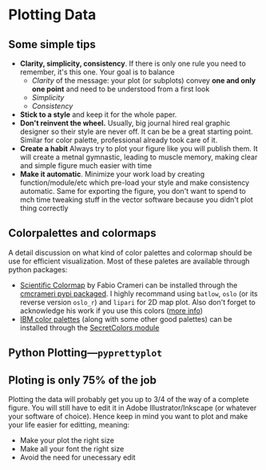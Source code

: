# Plotting Data

## Some simple tips 

- **Clarity, simplicity, consistency**. If there is only one rule you need to remember, it's this one. Your goal is to balance 
    - _Clarity_ of the message: your plot (or subplots) convey **one and only one point** and need to be understood from a first look
    - _Simplicity_
    - _Consistency_
- **Stick to a style** and keep it for the whole paper. 
- **Don't reinvent the wheel.** Usually, big journal hired real graphic designer so their style are never off. It can be be a great starting point. Similar for color palette, professional already took care of it. 
- **Create a habit** Always try to plot your figure like you will publish them. It will create a metnal gymnastic, leading to muscle memory, making clear and simple figure much easier with time
- **Make it automatic**. Minimize your work load by creating function/module/etc which pre-load your style and make consistency automatic. Same for exporting the figure, you don't want to spend to mch time tweaking stuff in the vector software because you didn't plot thing correctly


## Colorpalettes and colormaps 

A detail discussion on what kind of color palettes and colormap should be use for efficient visualization. Most of these paletes are available through python packages: 
- [Scientific Colormap](https://www.fabiocrameri.ch/colourmaps/) 
by Fabio Crameri can be installed through the [cmcrameri pypi packaged](https://pypi.org/project/cmcrameri/0.11/). I highly recommand using `batlow`, `oslo` (or its reverse version `oslo_r`) and `lipari` for 2D map plot. Also don't forget to acknowledge his work if you use this colors ([more info](https://www.fabiocrameri.ch/ws/media-library/ce2eb6eee7c345f999e61c02e2733962/readme_scientificcolourmaps.pdf#Acknowledgement))
- [IBM color palettes](https://www.ibm.com/design/language/color) (along with some other good palettes) can be installed through the [SecretColors module](https://github.com/secretBiology/SecretColors)


## Python Plotting—`pyprettyplot`    

## Ploting is only 75% of the job 

Plotting the data will probably get you up to 3/4 of the way of a complete figure. You will still have to edit it in Adobe Illustrator/Inkscape (or whatever your software of choice). Hence keep in mind you want to plot and make your life easier for editting, meaning: 

- Make your plot the right size 
- Make all your font the right size 
- Avoid the need for unecessary edit


